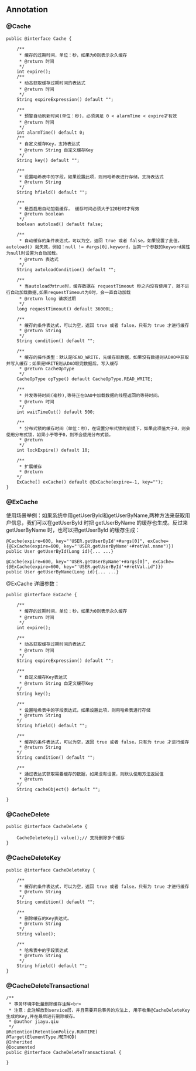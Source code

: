 ## Annotation

### @Cache

    public @interface Cache {

        /**
         * 缓存的过期时间，单位：秒，如果为0则表示永久缓存
         * @return 时间
         */
        int expire();
        /**
         * 动态获取缓存过期时间的表达式
         * @return 时间
         */
        String expireExpression() default "";

        /**
         * 预警自动刷新时间(单位：秒)，必须满足 0 < alarmTime < expire才有效
         * @return 时间
         */
        int alarmTime() default 0;
        /**
         * 自定义缓存Key，支持表达式
         * @return String 自定义缓存Key
         */
        String key() default "";

        /**
         * 设置哈希表中的字段，如果设置此项，则用哈希表进行存储，支持表达式
         * @return String
         */
        String hfield() default "";

        /**
         * 是否启用自动加载缓存， 缓存时间必须大于120秒时才有效
         * @return boolean
         */
        boolean autoload() default false;

        /**
         * 自动缓存的条件表达式，可以为空，返回 true 或者 false，如果设置了此值，autoload() 就失效，例如：null != #args[0].keyword，当第一个参数的keyword属性为null时设置为自动加载。
         * @return 表达式
         */
        String autoloadCondition() default "";

        /**
         * 当autoload为true时，缓存数据在 requestTimeout 秒之内没有使用了，就不进行自动加载数据,如果requestTimeout为0时，会一直自动加载
         * @return long 请求过期
         */
        long requestTimeout() default 36000L;

        /**
         * 缓存的条件表达式，可以为空，返回 true 或者 false，只有为 true 才进行缓存
         * @return String
         */
        String condition() default "";

        /**
         * 缓存的操作类型：默认是READ_WRITE，先缓存取数据，如果没有数据则从DAO中获取并写入缓存；如果是WRITE则从DAO取完数据后，写入缓存
         * @return CacheOpType
         */
        CacheOpType opType() default CacheOpType.READ_WRITE;

        /**
         * 并发等待时间(毫秒),等待正在DAO中加载数据的线程返回的等待时间。
         * @return 时间
         */
        int waitTimeOut() default 500;

        /**
         * 分布式锁的缓存时间（单位：秒），在设置分布式锁的前提下，如果此项值大于0，则会使用分布式锁，如果小于等于0，则不会使用分布式锁。
         * @return
         */
        int lockExpire() default 10;

        /**
         * 扩展缓存
         * @return
        */
        ExCache[] exCache() default @ExCache(expire=-1, key="");
    }

### @ExCache

  使用场景举例：如果系统中用getUserById和getUserByName,两种方法来获取用户信息，我们可以在getUserById 时把 getUserByName 的缓存也生成。反过来getUserByName 时，也可以把getUserById 的缓存生成：

    @Cache(expire=600, key="'USER.getUserById'+#args[0]", exCache={@ExCache(expire=600, key="'USER.getUserByName'+#retVal.name")})
    public User getUserById(Long id){... ...}
    
    @Cache(expire=600, key="'USER.getUserByName'+#args[0]", exCache={@ExCache(expire=600, key="'USER.getUserById'+#retVal.id")})
    public User getUserByName(Long id){... ...}
    
    
  @ExCache 详细参数：

    public @interface ExCache {

        /**
         * 缓存的过期时间，单位：秒，如果为0则表示永久缓存
         * @return 时间
         */
        int expire();

        /**
         * 动态获取缓存过期时间的表达式
         * @return 时间
         */
        String expireExpression() default "";

        /**
         * 自定义缓存Key表达式
         * @return String 自定义缓存Key
        */
        String key();

        /**
         * 设置哈希表中的字段表达式，如果设置此项，则用哈希表进行存储
         * @return String
        */
        String hfield() default "";

        /**
         * 缓存的条件表达式，可以为空，返回 true 或者 false，只有为 true 才进行缓存
         * @return String
        */
        String condition() default "";

        /**
         * 通过表达式获取需要缓存的数据，如果没有设置，则默认使用方法返回值
         * @return
        */
        String cacheObject() default "";
 
    }

### @CacheDelete

    public @interface CacheDelete {

        CacheDeleteKey[] value();// 支持删除多个缓存
    }

### @CacheDeleteKey

    public @interface CacheDeleteKey {

        /**
         * 缓存的条件表达式，可以为空，返回 true 或者 false，只有为 true 才进行缓存
         * @return String
         */
        String condition() default "";

        /**
         * 删除缓存的Key表达式。
         * @return String
         */
        String value();

        /**
         * 哈希表中的字段表达式
         * @return String
         */
        String hfield() default "";
    }


### @CacheDeleteTransactional

    /**
     * 事务环境中批量删除缓存注解<br>
     * 注意：此注解放到service层，并且需要开启事务的方法上, 用于收集@CacheDeleteKey生成的Key,并在最后进行删除缓存。
     * @author jiayu.qiu
     */
    @Retention(RetentionPolicy.RUNTIME)
    @Target(ElementType.METHOD)
    @Inherited
    @Documented
    public @interface CacheDeleteTransactional {

    }